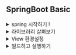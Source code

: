 ## SpringBoot Basic

<details>
<summary> spring 시작하기 ! </summary>
<div markdown="1">

## 프로젝트 생성

- Java 11 사용
- IDE: IntelliJ 또는 Eclipse 사용

### IntelliJ 사용 시 주의사항

IntelliJ 설정에서 [빌드도구 > Gradle] 에서 [빌드 및 실행] 을 모두 Gradle 이 아닌 IntelliJ로 변경해주어야 한다. <br/>
그렇지 않을 경우 Gralde을 통해 실행하여 느려지는 경우가 발생하기 때문이다. IntelliJ를 사용하여 빌드하게 되면 훨씬 빨리 동작한다.

## 스프링 프로젝트 생성 선택

#### 스프링 부트 스타터 사이트로 이동하여 프로젝트 생성

- https://start.spring.io

#### :four_leaf_clover: Project - Maven, Gradle-Groovy Project

- 과거에는 Maven을 많이 사용하였지만, 현재는 Gradle을 많이 사용하는 추세

#### :four_leaf_clover: Language - Java: 11

#### :four_leaf_clover: Spring Boot

- 스프링 버전 선택

## 프로젝트 파일 구성요소

- pom.xml: 메이븐 프로젝트 빌드 파일
- src/main/java: 자바 소스 경로
- src/main/java/DevProjectApplication.java: 애플리케이션을 시작할 수 있는 스프링 구성 메인 클래스 소스파일
- src/main/java.SevletInitializer.java: Project 생성시 Packaging을 War로 선택하였을 때 생성되는 파일
- src/main/resources: 리소스 파일 경로 - 자바 파일을 제외한 모든 파일
- src/main/resources/application.properties: 애플리케이션에서 사용할 여러가지 프로퍼티 정의
- src/main/resouces/static: 스타일시트, 자바스크립트, 이미지 등의 정적 리소스 파일 경로
- src/main/resources/template: 뷰 템플릿(Thymeleaf, Velocity 등) 파일 경로
- src/test: test 코드와 관련된 소스의 경로 - test 코드 중요
- src/build.gradle: version 설정, dependencies 설정

<details>
<summary> build.gradle 코드 보기 </summary>
<div markdown="1">

```java
plugins {
	id 'java'
	id 'org.springframework.boot' version '3.0.1'
	id 'io.spring.dependency-management' version '1.1.0'
}

group = 'hello'
version = '0.0.1-SNAPSHOT'
sourceCompatibility = '17' // java version

repositories {
	mavenCentral() // dependencies 를 다운로드 받는 공개된 사이트 지정
}

dependencies {
	implementation 'org.springframework.boot:spring-boot-starter-thymeleaf'
	implementation 'org.springframework.boot:spring-boot-starter-web'
	testImplementation 'org.springframework.boot:spring-boot-starter-test' // 자동으로 들어가는 dependencies
}

tasks.named('test') {
	useJUnitPlatform()
}

```

</div>
</details>

</div>
</details>

<details>
<summary> 라이브러리 살펴보기 </summary>
<div markdown="1">

## 라이브러리 살펴보기

#### :pushpin: Gradle은 의존관계가 있는 라이브러리를 함께 다운로드 한다.

Console 창에 <br/>
<b>Tomcat started on port(s): 8080 (http) with context path ''</b> <br/>
라는 문구가 뜬다. <br/>
여기서 Tomcat 은 웹서버 이다.

## 스프링 부트 핵심 라이브러리

- spring-boot-starter-web
  - spring-boot-starter-tomcat: 톰캣 - 웹서버
  - spring-webmvc: 스프링 웹 MVC
- spring-boot-starter-thymeleaf: 타임리프 템플릿 엔진(View)
- spring-boot-starter(공통): 스프링부트 + 스프링 코어 + 로깅
  - spring-boot
    - spring-core
  - spring-boot-starter-logging
    - logback, slf4j

## 테스트 라이브러리

- spring-boot-starter-test
  - junit: 테스트 프레임워크
  - mockito: 목 라이브러리
  - assertj: 테스트 코드를 좀 더 편하게 작성하게 도와주는 라이브러리
  - spring-test: 스프링 통합 테스트 지원

</div>
</details>

<details>
<summary> View 환경설정 </summary>
<div markdown="1">

## View 환경설정

### Welcome Page 만들기

- resources/static/index.html
  [참고] static: 변하지 않는 정적 파일

```html
<!DOCTYPE html>
<html>
  <head>
    <title>Hello</title>
    <meta http-equiv="Content-Type" content="text/html; charset=UTF-8" />
  </head>
  <body>
    Hello
    <a href="/hello">hello</a>
  </body>
</html>
```

- 스프링 부트가 제공하는 Welcome Page 기능
  - static/index.html 을 올려두면 Welcome Page 기능 제공

### thymeleaf 템플릿 엔진

- 이를 사용하면 내가 원하는 템플릿으로 변경이 가능
- Controller
  - web application에서 첫번째 진입점이 Controller 이다.
- HelloController.java

```java
import org.springframework.stereotype.Controller;
import org.springframework.ui.Model;
import org.springframework.web.bind.annotation.GetMapping;

@Controller
public class HelloController {

    // web application 에서 /hello 로 들어올 경우 아래의 method 를 호출
    @GetMapping("hello")
    public String hello(Model model){ // Spring이 만들어주는 Model
        model.addAttribute("data", "hello!!"); // model에 data  hello!! 를 넣어준다
        return "hello"; // resources:templates/ + {ViewName} + .html 파일을 찾아 데이터를 넣어줌
    }
}

```

- resources/templates/hello.html

```html
<!DOCTYPE html>
<html xmlns:th="http://www.thymeleaf.org">
  <!--th: thymeleaf 템플릿 엔진, 위의 코드를 넣어주어야 동작 가능-->
  <head>
    <title>Hello</title>
    <meta http-equiv="Content-Type" content="text/html; charset=UTF-8" />
  </head>
  <body>
    <p th:text="'안녕하세요. ' + ${data}">안녕하세요. 손님</p>
  </body>
</html>
```

## 동작 환경 그림

![동작환경그림](https://user-images.githubusercontent.com/81922587/211231632-21291013-efa9-4298-a2e0-d6a035cb3a72.png)
	
- 컨트롤러에서 리턴 값으로 문자를 반환하면 뷰 리졸버(viewResolver)가 화면을 찾아서 처리
  - 스프링 부트 템플릿 엔진 기본 ViewName 매핑
  - resources:templates/ + {ViewName} + .html

</div>
</details>

<details>
<summary> 빌드하고 실행하기 </summary>
<div markdown="1">

## 빌드하고 실행하기

### 콘솔로 이동

1. ./gradlew build
2. cd build/libs
3. java -jar hello-spring-0.0.1-SNAPSHOT.jar
4. 실행 확인

### 윈도우일 경우

1. 콘솔로 이동 명령 프롬프트(cmd)로 이동
2. ./gradlew gradlew.bat 를 실행하면 됩니다.
3. 명령 프롬프트에서 gradlew.bat 를 실행하려면 gradlew 하고 엔터를 치면 됩니다.
4. gradlew build

### 서버를 배포할 경우

hello-spring-0.0.1-SNAPSHOT.jar 파일을 복사하여 서버에 넣고 java -jar hello-spring-0.0.1-SNAPSHOT.jar를 실행하면 된다.

</div>
</details>
